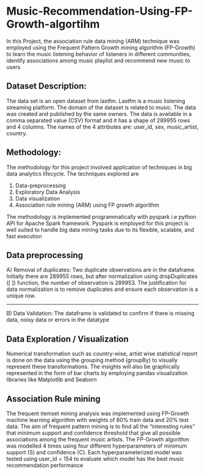# Music-Recommendation-Using-FP-Growth-algortihm
In this Project, the association rule data mining (ARM) technique was employed using the Frequent Pattern Growth mining algorithm (FP-Growth) to learn the music listening behavior of listeners in different communities, identify associations among music playlist and recommend new music to users

Dataset Description: 
---------------------
The data set is an open dataset from lastfm. Lastfm is a music listening streaming platform. The domain of the dataset is related to music. The data was created and published by the same owners. The data is available in a comma separated value (CSV) format and it has a shape of 289955 rows and 4 columns. The names of the 4 attributes are: user_id, sex, music_artist, country.

Methodology: 
-------------
The methodology for this project involved application of techniques in big data analytics lifecycle.  The techniques explored are 
1. Data-preprocessing 
2. Exploratory Data Analysis
3. Data visualization
4. Association rule mining (ARM) using FP growth algorithm

The methodology is implemented programmatically with pyspark i.e python API for Apache Spark framework. Pyspark is employed for this project is well suited to handle big data mining tasks due to its flexible, scalable, and fast execution

Data preprocessing
--------------------
A) Removal of duplicates: Two duplicate observations are in the dataframe. Initially there are 289955 rows, but after normalization using dropDuplicates ([ ]) function, the number of observation is 289953. The justification for data normalization is to remove duplicates and ensure each observation is a unique row.
___
B) Data Validation: The dataframe is validated to confirm if there is missing data, noisy data or errors in the datatype

Data Exploration / Visualization
--------------------
Numerical transformation such as country-wise, artist wise statistical report is done on the data using the grouping method (groupBy) to visually represent these transformations. The insights will also be graphically represented in the form of bar charts by employing pandas visualization libraries like Matplotlib and Seaborn

Association Rule mining 
--------
The frequent itemset mining analysis was implemented using FP-Growth machine learning algorithm with weights of 80% train data and 20% test data. The aim of frequent pattern mining is to find all the “interesting rules” that minimum support and confidence threshold that give all possible associations among the frequent music artists. The FP-Growth algorithm was modelled 4 times using four different hyperparameters of minimum support (S) and confidence (C). Each hyperparameterized model was tested using user_id = 154 to evaluate which model has the best music recommendation performance
